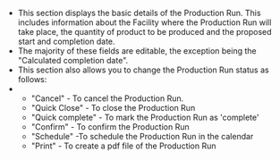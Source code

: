 - This section displays the basic details of the Production Run.
  This includes information about the Facility where the Production Run will take place, the quantity of product to be produced and the proposed start and completion date.
- The majority of these fields are editable, the exception being the "Calculated completion date".
- This section also allows you to change the Production Run status as follows:
- <ul>
  <li>"Cancel" - To cancel the Production Run.</li>
  <li>"Quick Close" - To close the Production Run</li>
  <li>"Quick complete" - To mark the Production Run as 'complete'</li>
  <li>"Confirm" - To confirm the Production Run</li>
  <li>"Schedule" -To schedule the Production Run in the calendar</li>
  <li>"Print" - To create a pdf file of the Production Run</li>
  </ul>